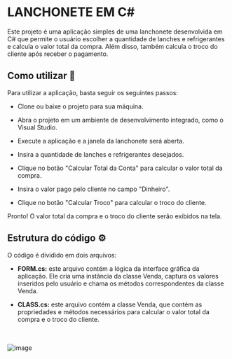 # LANCHONETE EM C#

Este projeto é uma aplicação simples de uma lanchonete desenvolvida em C# que permite o usuário escolher a quantidade de lanches e refrigerantes e calcula o valor total da compra. Além disso, também calcula o troco do cliente após receber o pagamento.

## Como utilizar 🚀

Para utilizar a aplicação, basta seguir os seguintes passos:

- Clone ou baixe o projeto para sua máquina.

- Abra o projeto em um ambiente de desenvolvimento integrado, como o Visual Studio.

- Execute a aplicação e a janela da lanchonete será aberta.

- Insira a quantidade de lanches e refrigerantes desejados.

- Clique no botão "Calcular Total da Conta" para calcular o valor total da compra.

- Insira o valor pago pelo cliente no campo "Dinheiro".

- Clique no botão "Calcular Troco" para calcular o troco do cliente.

Pronto! O valor total da compra e o troco do cliente serão exibidos na tela.

## Estrutura do código :gear:

O código é dividido em dois arquivos:

- **FORM.cs:** este arquivo contém a lógica da interface gráfica da aplicação. Ele cria uma instância da classe Venda, captura os valores inseridos pelo usuário e chama os métodos correspondentes da classe Venda.

- **CLASS.cs:** este arquivo contém a classe Venda, que contém as propriedades e métodos necessários para calcular o valor total da compra e o troco do cliente.

<br><br>
![image](https://user-images.githubusercontent.com/85528622/232566301-6cd4e91a-471d-4b73-8e56-30dd6585bf44.png)

